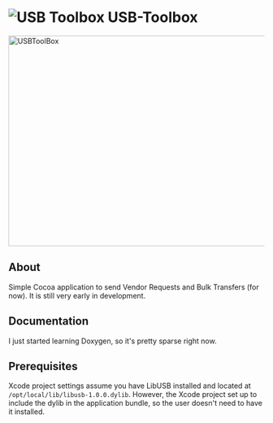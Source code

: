 # ![USB Toolbox](https://raw.github.com/JayKickliter/USB-Toolbox/master/USB%20Toolbox/Images/mac.iconset/icon_128x128.png) USB-Toolbox 

<a href="http://www.flickr.com/photos/jaykickliter/8102771234/" title="USBToolBox by Jay Kickliter, on Flickr"><img src="http://farm9.staticflickr.com/8464/8102771234_7d82f8f04e_z.jpg" width="640" height="414" alt="USBToolBox"></a>
  
## About

Simple Cocoa application to send Vendor Requests and Bulk Transfers (for now). It is still very early in development.

## Documentation

I just started learning Doxygen, so it's pretty sparse right now.  

## Prerequisites

Xcode project settings assume you have LibUSB installed and located at `/opt/local/lib/libusb-1.0.0.dylib`. However, the Xcode project set up to include the dylib in the application bundle, so the user doesn't need to have it installed.